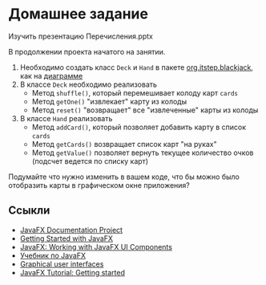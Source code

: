 # Домашнее задание
  
Изучить презентацию Перечисления.pptx
  
В продолжении проекта начатого на занятии.
  
1. Необходимо создать класс `Deck` и `Hand` в пакете [org.itstep.blackjack](src/main/java/org/itstep/blackjack), как на [диаграмме](https://github.com/OOP-Java-DTU-Step-2020/homeworks-video/blob/master/17/diagram.png)
2. В классе `Deck` необходимо реализовать 
    * Метод `shuffle()`, который перемешивает колоду карт `cards`
    * Метод `getOne()` "извлекает" карту из колоды
    * Метод `reset()` "возвращает" все "извлеченные" карты из колоды 
3. В классе `Hand` реализовать 
    * Метод `addCard()`, который позволяет добавить карту в список `cards` 
    * Метод `getCards()` возвращает список карт "на руках"
    * Метод `getValue()` позволяет вернуть текущее количество очков (подсчет ведется по списку карт)
  
Подумайте что нужно изменить в вашем коде, что бы можно было отобразить карты в графическом окне приложения?

## Ссыкли

* [JavaFX Documentation Project](https://fxdocs.github.io/docs/book.pdf)
* [Getting Started with JavaFX](https://docs.oracle.com/javase/8/javase-clienttechnologies.htm)
* [JavaFX: Working with JavaFX UI Components](https://docs.oracle.com/javase/8/javafx/user-interface-tutorial/ui_controls.htm)
* [Учебник по JavaFX](https://code.makery.ch/ru/library/javafx-tutorial/)
* [Graphical user interfaces](https://java-programming.mooc.fi/part-13)
* [JavaFX Tutorial: Getting started](https://www.vojtechruzicka.com/javafx-getting-started/)
